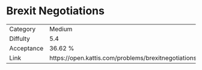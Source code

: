 # Brexit Negotiations

<table>
    <tr>
        <td>Category</td>
        <td>Medium</td>
    </tr>
    <tr>
        <td>Diffulty</td>
        <td>5.4</td>
    </tr>
    <tr>
        <td>Acceptance</td>
        <td>36.62 %</td>
    </tr>
    <tr>
        <td>Link</td>
        <td>https://open.kattis.com/problems/brexitnegotiations</td>
    </tr>
</table>